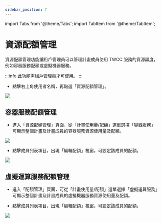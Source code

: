 ```yaml
---
sidebar_position: 7
---
```


import Tabs from '@theme/Tabs';
import TabItem from '@theme/TabItem';

# 資源配額管理

資源配額管理功能讓租戶管理員可以管理計畫成員使用 TWCC 服務的資源額度，例如容器服務配額或虛擬機器服務。

:::info
此功能需租戶管理員才可使用。
:::

* 點擊右上角使用者名稱，再點選「資源配額管理」。

![](https://cos.twcc.ai/SYS-MANUAL/uploads/upload_54d3bce515396613658e73c0fabd8875.png)



## 容器服務配額管理

* 進入「資源配額管理」頁面，從「計畫使用量/配額」選單選擇「容器服務」可顯示整個計畫及計畫成員的容器服務資源使用量及配額。

![](https://cos.twcc.ai/SYS-MANUAL/uploads/upload_83e7e1971f75a4024718aaaff42d45bc.png)

* 點擊成員列表項目，出現「編輯配額」視窗，可設定該成員的配額。

![](https://cos.twcc.ai/SYS-MANUAL/uploads/upload_64452fe6c77644827a300d7c7fc49576.png)



## 虛擬運算服務配額管理

* 進入「配額管理」頁面，可從「計畫使用量/配額」選單選擇「虛擬運算服務」可顯示整個計畫及計畫成員的虛擬機器服務資源使用量及配額。

* 點擊成員列表項目，出現「編輯配額」視窗，可設定該成員的配額。

![](https://cos.twcc.ai/SYS-MANUAL/uploads/upload_7440584eb3fa7f5d298f5fd6cbdd58e3.png)
